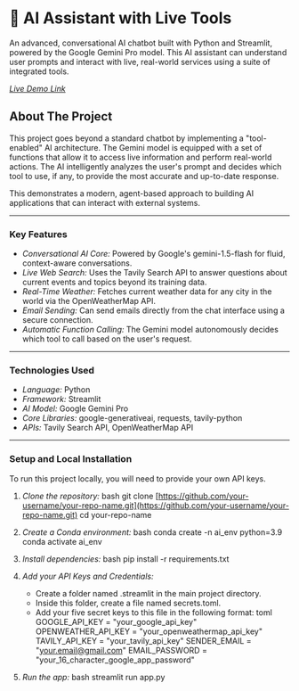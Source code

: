 # 🤖 AI Assistant with Live Tools

An advanced, conversational AI chatbot built with Python and Streamlit, powered by the Google Gemini Pro model. This AI assistant can understand user prompts and interact with live, real-world services using a suite of integrated tools.

*[Live Demo Link](https://zaidai-9bgkrzfbpp78hnk3idyj9p.streamlit.app/)*



## About The Project

This project goes beyond a standard chatbot by implementing a "tool-enabled" AI architecture. The Gemini model is equipped with a set of functions that allow it to access live information and perform real-world actions. The AI intelligently analyzes the user's prompt and decides which tool to use, if any, to provide the most accurate and up-to-date response.

This demonstrates a modern, agent-based approach to building AI applications that can interact with external systems.

---

### Key Features

* *Conversational AI Core:* Powered by Google's gemini-1.5-flash for fluid, context-aware conversations.
* *Live Web Search:* Uses the Tavily Search API to answer questions about current events and topics beyond its training data.
* *Real-Time Weather:* Fetches current weather data for any city in the world via the OpenWeatherMap API.
* *Email Sending:* Can send emails directly from the chat interface using a secure connection.
* *Automatic Function Calling:* The Gemini model autonomously decides which tool to call based on the user's request.

---

### Technologies Used

* *Language:* Python
* *Framework:* Streamlit
* *AI Model:* Google Gemini Pro
* *Core Libraries:* google-generativeai, requests, tavily-python
* *APIs:* Tavily Search API, OpenWeatherMap API

---

### Setup and Local Installation

To run this project locally, you will need to provide your own API keys.

1.  *Clone the repository:*
    bash
    git clone [https://github.com/your-username/your-repo-name.git](https://github.com/your-username/your-repo-name.git)
    cd your-repo-name
    
2.  *Create a Conda environment:*
    bash
    conda create -n ai_env python=3.9
    conda activate ai_env
    
3.  *Install dependencies:*
    bash
    pip install -r requirements.txt
    
4.  *Add your API Keys and Credentials:*
    * Create a folder named .streamlit in the main project directory.
    * Inside this folder, create a file named secrets.toml.
    * Add your five secret keys to this file in the following format:
        toml
        GOOGLE_API_KEY = "your_google_api_key"
        OPENWEATHER_API_KEY = "your_openweathermap_api_key"
        TAVILY_API_KEY = "your_tavily_api_key"
        SENDER_EMAIL = "your.email@gmail.com"
        EMAIL_PASSWORD = "your_16_character_google_app_password"
        
5.  *Run the app:*
    bash
    streamlit run app.py
    

